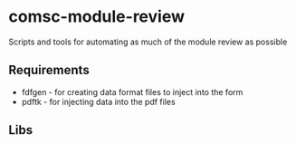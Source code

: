 # comsc-module-review

Scripts and tools for automating as much of the module review as possible

## Requirements

* fdfgen - for creating data format files to inject into the form
* pdftk - for injecting data into the pdf files


## Libs
